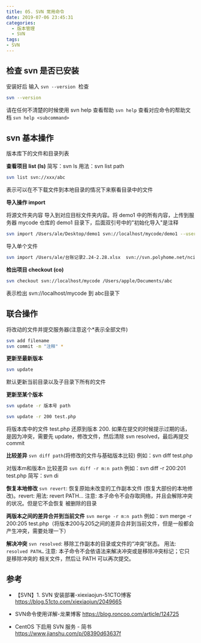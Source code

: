 ```yaml
---
title: 05. SVN 常用命令
date: 2019-07-06 23:45:31
categories:
  - 版本管理
  - SVN
tags:
- SVN
---
```


## 检查 svn 是否已安装

安装好后 输入 `svn --version`  检查

```bash
svn --version
```

请在任何不清楚的时候使用 svn help 查看帮助
`svn help`
查看对应命令的帮助文档
`svn help <subcommand>`

## svn 基本操作

版本库下的文件和目录列表

**查看项目  list (ls)**
简写：svn ls
用法：svn list path

```sh
svn list svn://xxx/abc
```

表示可以在不下载文件到本地目录的情况下来察看目录中的文件

**导入操作 import**

将源文件夹内容 导入到对应目标文件夹内容。将 demo1 中的所有内容，上传到服务器 mycode 仓库的 demo1 目录下，后面双引号中的"初始化导入"是注释

```sh
svn import /Users/ale/Desktop/demo1 svn://localhost/mycode/demo1 --username=marry --password=123 -m "初始化导入"
```

导入单个文件

```sh
svn import /Users/ale/台账记录2.24-2.28.xlsx  svn://svn.polyhome.net/nci_ydbq/台账记录2.24-2.28.xlsx -m "导入"
```

**检出项目 checkout (co)**

```bash
svn checkout svn://localhost/mycode /Users/apple/Documents/abc
```

表示检出 svn://localhost/mycode 到 abc目录下

## 联合操作

将改动的文件并提交服务器(注意这个*表示全部文件)

```sh
svn add filename
svn commit -m "注释" *
```

**更新至最新版本**

```sh
svn update
```

默认更新当前目录以及子目录下所有的文件

**更新至某个版本**

```sh
svn update -r 版本号 path
```

```sh
svn update -r 200 test.php
```

将版本库中的文件 test.php 还原到版本 200. 如果在提交的时候提示过期的话，是因为冲突，需要先 update，修改文件，然后清除 svn resolved，最后再提交 commit

**比较差异**
`svn diff path`(将修改的文件与基础版本比较)
例如：svn diff test.php

对版本m和版本n 比较差异
`svn diff -r m:n path`
例如：svn diff -r 200:201 test.php
简写：svn di

**恢复本地修改**
`svn revert`: 恢复原始未改变的工作副本文件 (恢复大部份的本地修改)。revert:
用法: revert PATH…
注意: 本子命令不会存取网络，并且会解除冲突的状况。但是它不会恢复
被删除的目录

**两版本之间的差异合并到当前文件**
`svn merge -r m:n path`
例如：svn merge -r 200:205 test.php（将版本200与205之间的差异合并到当前文件，但是一般都会产生冲突，需要处理一下）

**解决冲突**
`svn resolved`: 移除工作副本的目录或文件的“冲突”状态。
用法: `resolved PATH…`
注意: 本子命令不会依语法来解决冲突或是移除冲突标记；它只是移除冲突的
相关文件，然后让 PATH 可以再次提交。

## 参考

* 【SVN】1. SVN 安装部署-xiexiaojun-51CTO博客
<https://blog.51cto.com/xiexiaojun/2049665>

* SVN命令使用详解-龙果博客
<https://blog.roncoo.com/article/124725>

* CentOS 下启用 SVN 服务 - 简书
<https://www.jianshu.com/p/08390d63637f>
